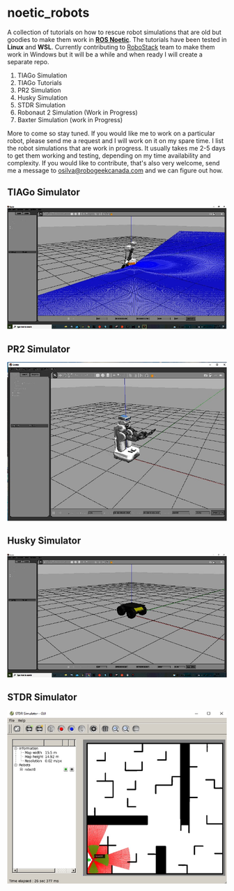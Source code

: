 # noetic_robots

A collection of tutorials on how to rescue robot simulations that are old but goodies to make them work in **[ROS Noetic](http://wiki.ros.org/noetic)**.
The tutorials have been tested in **Linux** and **WSL**. Currently contributing to [RoboStack](https://github.com/RoboStack/ros-noetic) team to make them work in Windows but it will be a while and when ready I will create a separate repo.

1. TIAGo Simulation
2. TIAGo Tutorials
3. PR2 Simulation
4. Husky Simulation
5. STDR Simulation
6. Robonaut 2 Simulation (Work in Progress)
7. Baxter Simulation (work in Progress)

More to come so stay tuned. If you would like me to work on a particular robot, please send me a request and I will work on it on my spare time. I list the robot simulations that are work in progress. It usually takes me 2-5 days to get them working and testing, depending on my time availability and complexity. If you would like to contribute, that's also very welcome, send me a message to osilva@robogeekcanada.com and we can figure out how. 

## TIAGo Simulator
![Image](https://github.com/robogeekcanada/noetic_robots/blob/main/images/TIAGo_simulation.jpg)

## PR2 Simulator
![image](https://github.com/robogeekcanada/noetic_robots/blob/main/images/pr2_simulation.jpg)

## Husky Simulator
![image](https://github.com/robogeekcanada/noetic_robots/blob/main/images/husky_simulator.jpg)

## STDR Simulator
![image](https://github.com/robogeekcanada/noetic_robots/blob/main/images/STDR_simulation.jpg)
